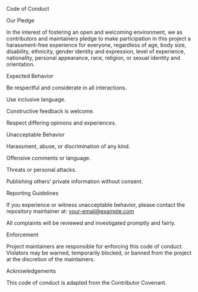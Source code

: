 Code of Conduct

Our Pledge

In the interest of fostering an open and welcoming environment, we as contributors and maintainers pledge to make participation in this project a harassment-free experience for everyone, regardless of age, body size, disability, ethnicity, gender identity and expression, level of experience, nationality, personal appearance, race, religion, or sexual identity and orientation.

Expected Behavior

Be respectful and considerate in all interactions.

Use inclusive language.

Constructive feedback is welcome.

Respect differing opinions and experiences.


Unacceptable Behavior

Harassment, abuse, or discrimination of any kind.

Offensive comments or language.

Threats or personal attacks.

Publishing others’ private information without consent.


Reporting Guidelines

If you experience or witness unacceptable behavior, please contact the repository maintainer at:
your-email@example.com

All complaints will be reviewed and investigated promptly and fairly.

Enforcement

Project maintainers are responsible for enforcing this code of conduct.
Violators may be warned, temporarily blocked, or banned from the project at the discretion of the maintainers.

Acknowledgements

This code of conduct is adapted from the Contributor Covenant.
